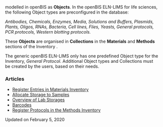 modelled in openBIS as **Objects**. In the openBIS ELN-LIMS for life
sciences, the following Object types are preconfigured in the
database:  
  

*Antibodies, Chemicals, Enzymes, Media,
Solutions and Buffers, Plasmids, Plants, Oligos, RNAs, Bacteria, Cell
lines, Flies, Yeasts, General protocols, PCR protocols, Western blotting
protocols.*  

These **Objects** are organised in
**Collections** in the **Materials** and **Methods** sections of the
Inventory .  
  

The generic openBIS ELN-LIMS only has one
predefined Object type for the Inventory, *General Protocol*. Additional
Object types and Collections must be created by the users, based on
their needs.

### Articles

-   [Register Entries in Materials
    Inventory](https://openbis.ch/index.php/docs/user-documentation-before19-06-4/inventory-of-materials-and-methods/register-entries-in-materials-inventory/)
-   [Allocate Storage to
    Samples](https://openbis.ch/index.php/docs/user-documentation-before19-06-4/inventory-of-materials-and-methods/allocate-storage-to-samples/)
-   [Overview of Lab
    Storages](https://openbis.ch/index.php/docs/user-documentation-before19-06-4/inventory-of-materials-and-methods/overview-of-lab-storages/)
-   [Barcodes](https://openbis.ch/index.php/docs/user-documentation-before19-06-4/inventory-of-materials-and-methods/barcodes/)
-   [Register Protocols in the Methods
    Inventory](https://openbis.ch/index.php/docs/user-documentation-before19-06-4/inventory-of-materials-and-methods/register-protocols-in-the-methods-inventory/)

Updated on February 5, 2020
